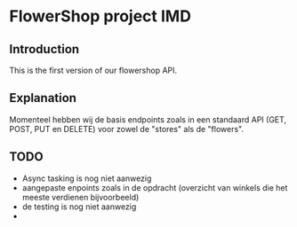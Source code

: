 # FlowerShop project IMD

## Introduction

This is the first version of our flowershop API. 

## Explanation

Momenteel hebben wij de basis endpoints zoals in een standaard API (GET, POST, PUT en DELETE) voor
zowel de "stores" als de "flowers". 

## TODO

- Async tasking is nog niet aanwezig
- aangepaste enpoints zoals in de opdracht (overzicht van winkels die het meeste verdienen bijvoorbeeld)
- de testing is nog niet aanwezig
-